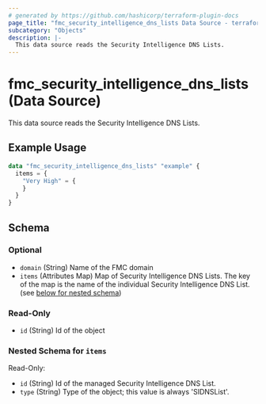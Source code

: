 ```yaml
---
# generated by https://github.com/hashicorp/terraform-plugin-docs
page_title: "fmc_security_intelligence_dns_lists Data Source - terraform-provider-fmc"
subcategory: "Objects"
description: |-
  This data source reads the Security Intelligence DNS Lists.
---
```


# fmc_security_intelligence_dns_lists (Data Source)

This data source reads the Security Intelligence DNS Lists.

## Example Usage

```terraform
data "fmc_security_intelligence_dns_lists" "example" {
  items = {
    "Very High" = {
    }
  }
}
```

<!-- schema generated by tfplugindocs -->
## Schema

### Optional

- `domain` (String) Name of the FMC domain
- `items` (Attributes Map) Map of Security Intelligence DNS Lists. The key of the map is the name of the individual Security Intelligence DNS List. (see [below for nested schema](#nestedatt--items))

### Read-Only

- `id` (String) Id of the object

<a id="nestedatt--items"></a>
### Nested Schema for `items`

Read-Only:

- `id` (String) Id of the managed Security Intelligence DNS List.
- `type` (String) Type of the object; this value is always 'SIDNSList'.
